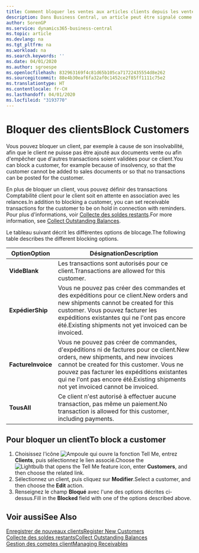 ```yaml
---
title: Comment bloquer les ventes aux articles clients depuis les ventes ou les achats
description: Dans Business Central, un article peut être signalé comme bloqué pour la vente, bloqué pour l'achat ou bloqué dans tous les cas.
author: SorenGP
ms.service: dynamics365-business-central
ms.topic: article
ms.devlang: na
ms.tgt_pltfrm: na
ms.workload: na
ms.search.keywords: ''
ms.date: 04/01/2020
ms.author: sgroespe
ms.openlocfilehash: 832963169f4c81d65b105ca71722435554d8e262
ms.sourcegitcommit: 88e4b30eaf6fa32af0c1452ce2f85ff1111c75e2
ms.translationtype: HT
ms.contentlocale: fr-CH
ms.lasthandoff: 04/01/2020
ms.locfileid: "3193770"
---
```

# <a name="block-customers"></a><span data-ttu-id="8d72d-103">Bloquer des clients</span><span class="sxs-lookup"><span data-stu-id="8d72d-103">Block Customers</span></span>
<span data-ttu-id="8d72d-104">Vous pouvez bloquer un client, par exemple à cause de son insolvabilité, afin que le client ne puisse pas être ajouté aux documents vente ou afin d'empêcher que d'autres transactions soient validées pour ce client.</span><span class="sxs-lookup"><span data-stu-id="8d72d-104">You can block a customer, for example because of insolvency, so that the customer cannot be added to sales documents or so that no transactions can be posted for the customer.</span></span>

<span data-ttu-id="8d72d-105">En plus de bloquer un client, vous pouvez définir des transactions Comptabilité client pour le client soit en attente en association avec les relances.</span><span class="sxs-lookup"><span data-stu-id="8d72d-105">In addition to blocking a customer, you can set receivable transactions for the customer to be on hold in connection with reminders.</span></span> <span data-ttu-id="8d72d-106">Pour plus d'informations, voir [Collecte des soldes restants](receivables-collect-outstanding-balances.md).</span><span class="sxs-lookup"><span data-stu-id="8d72d-106">For more information, see [Collect Outstanding Balances](receivables-collect-outstanding-balances.md).</span></span>   

<span data-ttu-id="8d72d-107">Le tableau suivant décrit les différentes options de blocage.</span><span class="sxs-lookup"><span data-stu-id="8d72d-107">The following table describes the different blocking options.</span></span>  

|<span data-ttu-id="8d72d-108">Option</span><span class="sxs-lookup"><span data-stu-id="8d72d-108">Option</span></span>|<span data-ttu-id="8d72d-109">Désignation</span><span class="sxs-lookup"><span data-stu-id="8d72d-109">Description</span></span>|  
|--------------------|------------|  
|<span data-ttu-id="8d72d-110">**Vide**</span><span class="sxs-lookup"><span data-stu-id="8d72d-110">**Blank**</span></span>|<span data-ttu-id="8d72d-111">Les transactions sont autorisés pour ce client.</span><span class="sxs-lookup"><span data-stu-id="8d72d-111">Transactions are allowed for this customer.</span></span>|
|<span data-ttu-id="8d72d-112">**Expédier**</span><span class="sxs-lookup"><span data-stu-id="8d72d-112">**Ship**</span></span>|<span data-ttu-id="8d72d-113">Vous ne pouvez pas créer des commandes et des expéditions pour ce client.</span><span class="sxs-lookup"><span data-stu-id="8d72d-113">New orders and new shipments cannot be created for this customer.</span></span> <span data-ttu-id="8d72d-114">Vous pouvez facturer les expéditions existantes qui ne l'ont pas encore été.</span><span class="sxs-lookup"><span data-stu-id="8d72d-114">Existing shipments not yet invoiced can be invoiced.</span></span>|  
|<span data-ttu-id="8d72d-115">**Facture**</span><span class="sxs-lookup"><span data-stu-id="8d72d-115">**Invoice**</span></span>|<span data-ttu-id="8d72d-116">Vous ne pouvez pas créer de commandes, d'expéditions ni de factures pour ce client.</span><span class="sxs-lookup"><span data-stu-id="8d72d-116">New orders, new shipments, and new invoices cannot be created for this customer.</span></span> <span data-ttu-id="8d72d-117">Vous ne pouvez pas facturer les expéditions existantes qui ne l'ont pas encore été.</span><span class="sxs-lookup"><span data-stu-id="8d72d-117">Existing shipments not yet invoiced cannot be invoiced.</span></span>|  
|<span data-ttu-id="8d72d-118">**Tous**</span><span class="sxs-lookup"><span data-stu-id="8d72d-118">**All**</span></span>|<span data-ttu-id="8d72d-119">Ce client n'est autorisé à effectuer aucune transaction, pas même un paiement.</span><span class="sxs-lookup"><span data-stu-id="8d72d-119">No transaction is allowed for this customer, including payments.</span></span>|  

## <a name="to-block-a-customer"></a><span data-ttu-id="8d72d-120">Pour bloquer un client</span><span class="sxs-lookup"><span data-stu-id="8d72d-120">To block a customer</span></span>  
1. <span data-ttu-id="8d72d-121">Choisissez l'icône ![Ampoule qui ouvre la fonction Tell Me](media/ui-search/search_small.png "Dites-moi ce que vous voulez faire"), entrez **Clients**, puis sélectionnez le lien associé.</span><span class="sxs-lookup"><span data-stu-id="8d72d-121">Choose the ![Lightbulb that opens the Tell Me feature](media/ui-search/search_small.png "Tell me what you want to do") icon, enter **Customers**, and then choose the related link.</span></span>
2. <span data-ttu-id="8d72d-122">Sélectionnez un client, puis cliquez sur **Modifier**.</span><span class="sxs-lookup"><span data-stu-id="8d72d-122">Select a customer, and then choose the **Edit** action.</span></span>
3. <span data-ttu-id="8d72d-123">Renseignez le champ **Bloqué** avec l'une des options décrites ci-dessus.</span><span class="sxs-lookup"><span data-stu-id="8d72d-123">Fill in the **Blocked** field with one of the options described above.</span></span>

## <a name="see-also"></a><span data-ttu-id="8d72d-124">Voir aussi</span><span class="sxs-lookup"><span data-stu-id="8d72d-124">See Also</span></span>  
[<span data-ttu-id="8d72d-125">Enregistrer de nouveaux clients</span><span class="sxs-lookup"><span data-stu-id="8d72d-125">Register New Customers</span></span>](sales-how-register-new-customers.md)  
[<span data-ttu-id="8d72d-126">Collecte des soldes restants</span><span class="sxs-lookup"><span data-stu-id="8d72d-126">Collect Outstanding Balances</span></span>](receivables-collect-outstanding-balances.md)  
[<span data-ttu-id="8d72d-127">Gestion des comptes client</span><span class="sxs-lookup"><span data-stu-id="8d72d-127">Managing Receivables</span></span>](receivables-manage-receivables.md)  
